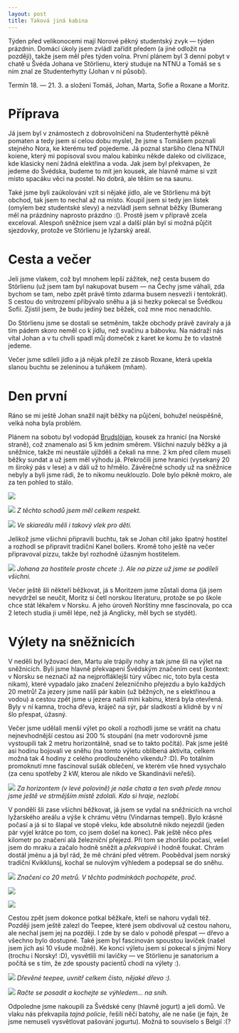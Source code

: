 ```yaml
---
layout: post
title: Taková jiná kabina
---
```


Týden před velikonocemi mají Norové pěkný studentský zvyk — týden prázdnin. Domácí úkoly jsem zvládl zařídit předem (a jiné odložit na později), takže jsem měl přes týden volna. První plánem byl 3 denní pobyt v chatě u Švéda Johana ve Störlienu, který studuje na NTNU a Tomáš se s ním znal ze Studenterhytty (Johan v ní působí).

Termín 18. — 21. 3. a složení Tomáš, Johan, Marta, Sofie a Roxane a Moritz.

# Příprava

Já jsem byl v známostech z dobrovolničení na Studenterhyttě pěkně pomaten a tedy jsem si celou dobu myslel, že jsme s Tomášem poznali stejného Nora, ke kterému teď pojedeme. Já poznal staršího člena NTNUI koiene, který mi popisoval svou malou kabinku někde daleko od civilizace, kde klasicky není žádná elektřina a voda. Jak jsem byl překvapen, že jedeme do Švédska, budeme to mít jen kousek, ale hlavně máme si vzít místo spacáku věci na postel. No dobrá, ale těším se na saunu.

Také jsme byli zaúkolováni vzít si nějaké jídlo, ale ve Störlienu má být obchod, tak jsem to nechal až na místo. Koupil jsem si tedy jen lístek (omylem bez studentské slevy) a nezvládl jsem sehnat běžky (Bumerang měl na prázdniny naprosto prázdno :(). Prostě jsem v přípravě zcela exceloval. Alespoň sněžnice jsem vzal a další plán byl si možná půjčit sjezdovky, protože ve Störlienu je lyžarský areál.

# Cesta a večer

Jeli jsme vlakem, což byl mnohem lepší zážitek, než cesta busem do Störlienu (už jsem tam byl nakupovat busem — na Čechy jsme váhali, zda bychom se tam, nebo zpět právě tímto zdarma busem nesvezli i tentokrát). S cestou do vnitrozemí přibývalo sněhu a já si hezky pokecal se Švédkou Sofií. Zjistil jsem, že budu jediný bez běžek, což mne moc nenadchlo.

Do Störlienu jsme se dostali se setměním, takže obchody právě zavíraly a já tím pádem skoro neměl co k jídlu, než svačinu a bábovku. Na nádraží nás vítal Johan a v tu chvíli spadl můj domeček z karet ke komu že to vlastně jedeme.

Večer jsme sdíleli jídlo a já nějak přežil ze zásob Roxane, která upekla slanou buchtu se zeleninou a tuňákem (mňam).

# Den první

Ráno se mi ještě Johan snažil najít běžky na půjčení, bohužel neúspěšně, velká noha byla problém.

Plánem na sobotu byl vodopád [Brudslöjan](https://sv.wikipedia.org/wiki/Brudsl%C3%B6jan,_Norge), kousek za hranicí (na Norské straně), což znamenalo asi 5 km jedním směrem. Všichni nazuly běžky a já sněžnice, takže mi neustále ujížděli a čekali na mne. 2 km před cílem museli běžky sundat a už jsem měl výhodu já. Překročili jsme hranici (vysekaný 20 m široký pás v lese) a v dáli už to hřmělo. Závěrečné schody už na sněžnice nebyly a byli jsme rádi, že to nikomu neuklouzlo. Dole bylo pěkně mokro, ale za ten pohled to stálo.

![](https://raw.githubusercontent.com/Bender250/bender250.github.io/master/images/hein/waterfall.JPG)

![](https://raw.githubusercontent.com/Bender250/bender250.github.io/master/images/hein/stairs.JPG)
*Z těchto schodů jsem měl celkem respekt.*

![](https://raw.githubusercontent.com/Bender250/bender250.github.io/master/images/hein/children.JPG)
*Ve skiareálu měli i takový vlek pro děti.*

Jelikož jsme všichni připravili buchtu, tak se Johan cítil jako špatný hostitel a rozhodl se připravit tradiční Kanel bollers. Kromě toho ještě na večer připravoval pizzu, takže byl rozhodně úžasným hostitelem.

![](https://raw.githubusercontent.com/Bender250/bender250.github.io/master/images/hein/stairs.JPG)
*Johana za hostitele proste chcete :). Ale na pizze už jsme se podíleli všichni.*

Večer ještě šli někteří běžkovat, já s Moritzem jsme zůstali doma (já jsem nevydržel se neučit, Moritz si četl norskou literaturu, protože se po škole chce stát lékařem v Norsku. A jeho úroveň Norštiny mne fascinovala, po cca 2 letech studia ji uměl lépe, než já Anglicky, měl bych se stydět).

# Výlety na sněžnicích

V neděli byl lyžovací den, Martu ale trápily nohy a tak jsme šli na výlet na sněžnicích. Byli jsme hlavně překvapeni Švédským značením cest (kontext: v Norsku se neznačí až na nejprofláklejší túry vůbec nic, toto byla cesta nikam), které vypadalo jako značení železničního přejezdu a bylo každých 20 metrů! Za jezery jsme našli pár kabin (už běžných, ne s elektřinou a vodou) a cestou zpět jsme u jezera našli mini kabinu, která byla otevřená. Byly v ní kamna, trocha dřeva, kráječ na sýr, pár sladkostí a klidně by v ní šlo přespat, úžasný.

Večer jsme udělali menší výlet po okolí a rozhodli jsme se vrátit na chatu nejnevhodnější cestou asi 200 % stoupání (na metr vodorovně jsme vystoupili tak 2 metru horizontálně, snad se to takto počítá). Pak jsme ještě asi hodinu bojovali ve sněhu (na tomto výletu oblíbená aktivita, celkem možná tak 4 hodiny z celého prodlouženého víkendu? :D). Po totálním promoknutí mne fascinoval sušák oblečení, ve kterém vše hned vysychalo (za cenu spotřeby 2 kW, kterou ale nikdo ve Skandinávii neřeší).

![](https://raw.githubusercontent.com/Bender250/bender250.github.io/master/images/hein/path.jpg)
*Za horizontem (v levé polovině) je naše chata a ten svah přede mnou jsme ještě ve strmějším místě zdolali. Kdo si hraje, nezlobí.*

V pondělí šli zase všichni běžkovat, já jsem se vydal na sněžnicích na vrchol lyžarského areálu a výše k chrámu větru (Vindarnas tempel). Bylo krásné počasí a já si to šlapal ve stopě vleku, kde absolutně nikdo nejezdil (jeden pár vyjel krátce po tom, co jsem došel na konec). Pak ještě něco přes kilometr po značení alá železniční přejezd. Při tom se zhoršilo počasí, vešel jsem do mraku a začalo hodně sněžit a *překvapivě* i hodně foukat. Chrám dostál jménu a já byl rád, že mě chrání před větrem. Poobědval jsem norský tradiční Kvikklunsj, kochal se nulovým výhledem a podepsal se do sněhu.

![](https://raw.githubusercontent.com/Bender250/bender250.github.io/master/images/hein/path.jpg)
*Značení co 20 metrů. V těchto podmínkách pochopéte, proč.*

![](https://raw.githubusercontent.com/Bender250/bender250.github.io/master/images/hein/temple.jpg)

![](https://raw.githubusercontent.com/Bender250/bender250.github.io/master/images/hein/temple_sign.jpg)

Cestou zpět jsem dokonce potkal běžkaře, kteří se nahoru vydali též. Později jsem ještě zalezl do Teepee, které jsem obdivoval už cestou nahoru, ale nechal jsem jej na později. I zde by se dalo v pohodě přespat — dřevo a všechno bylo dostupné. Také jsem byl fascinován spoustou laviček (našel jsem jich asi 10 všude možně). Ke konci výletu jsem si pokecal s jinými Nory (trochu i Norsky! :D), vysvětlili mi lavičky — ve Störlienu je sanatorium a počítá se s tím, že zde spousty pacientů chodí na výlety :).

![](https://raw.githubusercontent.com/Bender250/bender250.github.io/master/images/hein/teepee.jpg)
*Dřevěné teepee, uvnitř celkem čisto, nějaké dřevo :).*

![](https://raw.githubusercontent.com/Bender250/bender250.github.io/master/images/hein/bench.jpg)
*Račte se posadit a kochejte se výhledem... na sníh.*

Odpoledne jsme nakoupili za Švédské ceny (hlavně jogurt) a jeli domů. Ve vlaku nás překvapila *tajná policie*, řešili něčí batohy, ale ne naše (je fajn, že jsme nemuseli vysvětlovat pašování jogurtu). Možná to souviselo s Belgií :(?
